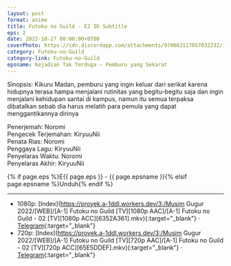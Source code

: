 ```yaml
---
layout: post
format: anime
title: Futoku no Guild - E2 ID Subtitle
eps: 2
date: 2022-10-27 00:08:00+0700
coverPhoto: https://cdn.discordapp.com/attachments/970663117057032232/1034870993577066506/mpv-shot0155.jpg
category: Futoku-no-Guild
category-link: Futoku-no-Guild
epsname: Kejadian Tak Terduga — Pemburu yang Sekarat
---
```


Sinopsis: Kikuru Madan, pemburu yang ingin keluar dari serikat karena hidupnya terasa hampa menjalani rutinitas yang begitu-begitu saja dan ingin menjalani kehidupan santai di kampus, namun itu semua terpaksa dibatalkan sebab dia harus melatih para pemula yang dapat menggantikannya dirinya

Penerjemah: Noromi<br>
Pengecek Terjemahan: KiryuuNii<br>
Penata Rias: Noromi<br>
Penggaya Lagu: KiryuuNii<br>
Penyelaras Waktu: Noromi<br>
Penyelaras Akhir: KiryuuNii<br>

{% if page.eps %}E{{ page.eps }} - {{ page.epsname }}{% elsif page.epsname %}Unduh{% endif %}

---
- 1080p: [Index](https://proyek.a-1ddl.workers.dev/3:/Musim Gugur 2022/[WEB]/[A-1] Futoku no Guild [TV][1080p AAC]/[A-1] Futoku no Guild - 02 [TV][1080p ACC][6352A361].mkv){:target="_blank"} &middot; [Telegram](https://t.me/a1fansubweeklies/155){:target="_blank"}<br>
- 720p: [Index](https://proyek.a-1ddl.workers.dev/3:/Musim Gugur 2022/[WEB]/[A-1] Futoku no Guild [TV][720p AAC]/[A-1] Futoku no Guild - 02 [TV][720p ACC][65E5DDEF].mkv){:target="_blank"} &middot; [Telegram](https://t.me/a1fansubweeklies/154){:target="_blank"}
